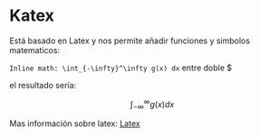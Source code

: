 # Katex

Está basado en Latex y nos permite añadir funciones y simbolos matematicos:

`Inline math: \int_{-\infty}^\infty g(x) dx` entre doble $

el resultado sería:

$$\int_{-\infty}^\infty g(x) dx$$

Mas información sobre latex: [Latex](https://es.wikipedia.org/wiki/LaTeX)